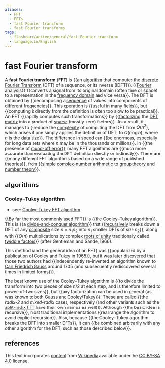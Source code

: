 ```yaml
---
aliases:
  - FFT
  - FFTs
  - fast Fourier transform
  - fast Fourier transforms
tags:
  - flashcard/active/general/fast_Fourier_transform
  - language/in/English
---
```


# fast Fourier transform

A __fast Fourier transform__ (__FFT__) is {{an [algorithm](algorithm.md) that computes the [discrete Fourier Transform](discrete%20Fourier%20transform.md) (DFT) of a sequence, or its inverse (IDFT)}}. {{[Fourier analysis](Fourier%20analysis.md)}} {{converts a signal from its original domain (often time or space) to a representation in the [frequency domain](frequency%20domain.md) and vice versa}}. The DFT is obtained by {{decomposing a [sequence](sequence.md) of values into components of different frequencies}}. This operation is {{useful in many fields}}, but {{computing it directly from the definition is often too slow to be practical}}. An FFT {{rapidly computes such transformations}} by {{[factorizing](matrix%20decomposition.md) the [DFT matrix](DFT%20matrix.md) into a product of [sparse](sparse%20matrix.md) (mostly zero) factors}}. As a result, it manages to {{reduce the [complexity](computational%20complexity%20theory.md) of computing the DFT from $O(n^{2})$, which arises if one simply applies the definition of DFT, to $O(n\log n)$, where _n_ is the data size}}. The difference in speed can {{be enormous, especially for long data sets where _n_ may be in the thousands or millions}}. In {{the presence of [round-off error](round-off%20error.md)}}, many FFT algorithms are {{much more accurate than evaluating the DFT definition directly or indirectly}}. There are {{many different FFT algorithms based on a wide range of published theories}}, from {{simple [complex-number arithmetic](complex%20number.md) to [group theory](group%20theory.md) and [number theory](number%20theory.md)}}. <!--SR:!2024-11-29,68,310!2024-10-25,40,290!2024-11-12,56,310!2024-11-02,44,290!2024-11-10,53,310!2024-12-02,70,310!2024-11-11,54,310!2024-11-27,65,310!2024-11-01,46,290!2024-11-25,63,310!2024-11-14,56,310!2024-11-06,45,290!2024-11-13,56,310!2024-11-08,46,290-->

## algorithms

### Cooley–Tukey algorithm

- see: [Cooley–Tukey FFT algorithm](Cooley–Tukey%20FFT%20algorithm.md)

{{By far the most commonly used FFT}} is {{the Cooley–Tukey algorithm}}. This is {{a [divide-and-conquer algorithm](divide-and-conquer%20algorithm.md)}} that {{[recursively](recursion.md) breaks down a DFT of any [composite](composite%20number.md) size $n=n_{1}n_{2}$ into $n_{1}$ smaller DFTs of size $n_{2}$}}, along with {{$O(n)$ multiplications by complex [roots of unity](root%20of%20unity.md) traditionally called [twiddle factors](twiddle%20factor.md)}} (after Gentleman and Sande, 1966). <!--SR:!2024-11-19,61,310!2024-11-15,57,310!2024-11-23,61,310!2024-11-05,49,310!2024-11-30,68,310-->

This method (and the general idea of an FFT) was {{popularized by a publication of Cooley and Tukey in 1965}}, but it was later discovered that those two authors had {{independently re-invented an algorithm known to [Carl Friedrich Gauss](Carl%20Friedrich%20Gauss.md) around 1805 (and subsequently rediscovered several times in limited forms)}}. <!--SR:!2024-10-21,34,290!2024-10-10,26,270-->

The best known use of the Cooley–Tukey algorithm is {{to divide the transform into two pieces of size n/2 at each step, and is therefore limited to power-of-two sizes}}, but {{any factorization can be used in general (as was known to both Gauss and Cooley/Tukey)}}. These are called {{the _radix-2_ and _mixed-radix_ cases, respectively (and other variants such as the [split-radix FFT](Split-radix%20FFT%20algorithm.md) have their own names as well)}}. Although {{the basic idea is recursive}}, most traditional implementations {{rearrange the algorithm to avoid explicit recursion}}. Also, because {{the Cooley–Tukey algorithm breaks the DFT into smaller DFTs}}, it can {{be combined arbitrarily with any other algorithm for the DFT, such as those described below}}. <!--SR:!2024-10-27,39,290!2024-10-27,40,290!2024-11-09,52,310!2024-11-12,50,290!2024-11-04,46,290!2024-12-05,73,310!2024-11-22,60,310-->

## references

This text incorporates [content](https://en.wikipedia.org/wiki/fast_Fourier_transform) from [Wikipedia](Wikipedia.md) available under the [CC BY-SA 4.0](https://creativecommons.org/licenses/by-sa/4.0/) license.

